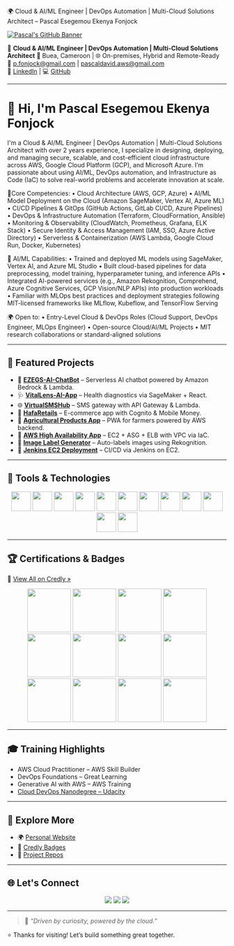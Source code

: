 🌍 Cloud & AI/ML Engineer | DevOps Automation | Multi-Cloud Solutions Architect – Pascal Esegemou Ekenya Fonjock

[![Pascal's GitHub Banner](https://i.postimg.cc/cHWf5zD2/product-337638-product-shot-wide.webp)](https://linkedin.com/in/pascal-cloud-devops)

🎯 **Cloud & AI/ML Engineer | DevOps Automation | Multi-Cloud Solutions Architect** 
📍 Buea, Cameroon | 🌐 On-premises, Hybrid and Remote-Ready  
📧 [p.fonjock@gmail.com](mailto:p.fonjock@gmail.com) | [pascaldavid.aws@gmail.com](mailto:pascaldavid.aws@gmail.com)  
🔗 [LinkedIn](https://www.linkedin.com/in/pascal-cloud-devops) | 💻 [GitHub]([https://github.com/BishopDavid7](https://github.com/pascal-awsdevops))

---

# 👋 Hi, I'm Pascal Esegemou Ekenya Fonjock

I'm a Cloud & AI/ML Engineer | DevOps Automation | Multi-Cloud Solutions Architect with over 2 years experience, I specialize in designing, deploying, and managing secure, scalable, and cost-efficient cloud infrastructure across AWS, Google Cloud Platform (GCP), and Microsoft Azure. I’m passionate about using AI/ML, DevOps automation, and Infrastructure as Code (IaC) to solve real-world problems and accelerate innovation at scale.

🔧Core Competencies:
•	Cloud Architecture (AWS, GCP, Azure)
•	AI/ML Model Deployment on the Cloud (Amazon SageMaker, Vertex AI, Azure ML)
•	CI/CD Pipelines & GitOps (GitHub Actions, GitLab CI/CD, Azure Pipelines)
•	DevOps & Infrastructure Automation (Terraform, CloudFormation, Ansible)
•	Monitoring & Observability (CloudWatch, Prometheus, Grafana, ELK Stack)
•	Secure Identity & Access Management (IAM, SSO, Azure Active Directory)
•	Serverless & Containerization (AWS Lambda, Google Cloud Run, Docker, Kubernetes)

🤖 AI/ML Capabilities:
•	Trained and deployed ML models using SageMaker, Vertex AI, and Azure ML Studio
•	Built cloud-based pipelines for data preprocessing, model training, hyperparameter tuning, and inference APIs
•	Integrated AI-powered services (e.g., Amazon Rekognition, Comprehend, Azure Cognitive Services, GCP Vision/NLP APIs) into production workloads
•	Familiar with MLOps best practices and deployment strategies following MIT-licensed frameworks like MLflow, Kubeflow, and TensorFlow Serving

🌍 Open to:
•	Entry-Level Cloud & DevOps Roles (Cloud Support, DevOps Engineer, MLOps Engineer)
•	Open-source Cloud/AI/ML Projects
•	MIT research collaborations or standard-aligned solutions

---

## 🚀 Featured Projects

- 🤖 [**EZEGS-AI-ChatBot**](https://github.com/BishopDavid7/EZEGS-AI-ChatBot) – Serverless AI chatbot powered by Amazon Bedrock & Lambda.  
- 🩺 [**VitalLens-AI-App**](https://github.com/BishopDavid7/VitalLens-AI-App.git) – Health diagnostics via SageMaker + React.  
- 🌐 [**VirtualSMSHub**](https://github.com/BishopDavid7/VirtualSMSHub) – SMS gateway with API Gateway & Lambda.  
- 🛒 [**HafaRetails**](https://github.com/BishopDavid7/HafaRetails) – E-commerce app with Cognito & Mobile Money.  
- 🌾 [**Agricultural Products App**](https://github.com/BishopDavid7/Agricultural-Products-App) – PWA for farmers powered by AWS backend.  
- 🔁 [**AWS High Availability App**](https://github.com/BishopDavid7/AWS-Cloud-Projects/tree/main/AWS-High-Availability-App) – EC2 + ASG + ELB with VPC via IaC.  
- 🧠 [**Image Label Generator**](https://github.com/BishopDavid7/AWS-Cloud-Projects/tree/main/AWS-Image-Label-Generator) – Auto-labels images using Rekognition.  
- 🔧 [**Jenkins EC2 Deployment**](https://github.com/BishopDavid7/AWS-Cloud-Projects/tree/main/jenkins-ec2-deployment) – CI/CD via Jenkins on EC2.

---

## 🧰 Tools & Technologies

<div align="center">
  <img src="https://raw.githubusercontent.com/marwin1991/profile-technology-icons/main/icons/aws.png" height="45" />
  <img src="https://raw.githubusercontent.com/marwin1991/profile-technology-icons/main/icons/terraform.png" height="45" />
  <img src="https://raw.githubusercontent.com/marwin1991/profile-technology-icons/main/icons/docker.png" height="45" />
  <img src="https://raw.githubusercontent.com/marwin1991/profile-technology-icons/main/icons/github.png" height="45" />
  <img src="https://raw.githubusercontent.com/marwin1991/profile-technology-icons/main/icons/git.png" height="45" />
  <img src="https://raw.githubusercontent.com/marwin1991/profile-technology-icons/main/icons/linux.png" height="45" />
  <img src="https://raw.githubusercontent.com/marwin1991/profile-technology-icons/main/icons/bash.png" height="45" />
  <img src="https://raw.githubusercontent.com/marwin1991/profile-technology-icons/main/icons/python.png" height="45" />
  <img src="https://raw.githubusercontent.com/marwin1991/profile-technology-icons/main/icons/ansible.png" height="45" />
  <img src="https://raw.githubusercontent.com/marwin1991/profile-technology-icons/main/icons/kubernetes.png" height="45" />
  <img src="https://raw.githubusercontent.com/marwin1991/profile-technology-icons/main/icons/jenkins.png" height="45" />
  <img src="https://raw.githubusercontent.com/marwin1991/profile-technology-icons/main/icons/jira.png" height="45" />
</div>

---

## 🏆 Certifications & Badges

📜 [View All on Credly »](https://www.credly.com/users/pascal-esegemou-ekenya-fonjock)

<div align="center">

<a href="https://www.credly.com/badges/1e90ac09-3f0e-4486-b211-7db3807aa98b/public_url"><img src="https://i.postimg.cc/VvYs3Vnc/aws-knowledge-cloud-essentials.png" width="100" /></a>
<a href="https://www.credly.com/badges/1396a688-952c-4cc6-8ef9-73cb97591fab/public_url"><img src="https://i.postimg.cc/SRjcTtjX/aws-knowledge-compute.png" width="100" /></a>
<a href="https://www.credly.com/badges/fd66dc8e-d593-4bee-94d5-3f52673b0f40/public_url"><img src="https://i.postimg.cc/x12sLZ4L/Getting-Started-With-Compute.png" width="100" /></a>
<a href="https://www.credly.com/badges/9b968b68-171f-4709-9a15-bc48343f6774/public_url"><img src="https://i.postimg.cc/TwLwyZDP/Introduction-to-Cloud-101.png" width="100" /></a>
<a href="https://www.credly.com/badges/257025eb-8c67-413b-995e-5085a616af7c/public_url"><img src="https://i.postimg.cc/Y9WFc488/Getting-Started-With-Storage.png" width="100" /></a>
<a href="https://www.credly.com/badges/88467db2-7184-45ef-accd-c69fd41d8b50/public_url"><img src="https://i.postimg.cc/RV9fdzvC/Getting-Started-With-Networking.png" width="100" /></a>
<a href="https://www.credly.com/badges/e22d7b84-7288-4bae-aa6b-6d67616159de/public_url"><img src="https://i.postimg.cc/3Jg1rBxN/Getting-Started-With-Database.png" width="100" /></a>
<a href="https://www.credly.com/badges/d33154f8-06a0-4855-b9c3-19d5e5cc5a84/public_url"><img src="https://i.postimg.cc/JzZqnQ7t/Getting-Started-With-Cloud-Ops.png" width="100" /></a>
<a href="https://www.credly.com/badges/41316b92-13d1-451b-89d8-d1bb05ef1c2c/public_url"><img src="https://i.postimg.cc/6p8QLH45/Getting-Started-With-Security.png" width="100" /></a>
<a href="https://www.credly.com/badges/e499399e-ae3e-4bb3-910b-cc7f3a8cac8e/public_url"><img src="https://i.postimg.cc/L8kdrkby/Getting-Started-With-Serverless.png" width="100" /></a>
<a href="https://www.credly.com/badges/3c8c4dd1-2294-4ee8-b1d7-a1586b9fb106/public_url"><img src="https://i.postimg.cc/ZKSchy82/aws-educate-introduction-to-generative-ai.png" width="100" /></a>
<a href="https://www.credly.com/badges/8476e949-c3bd-495e-90b4-d143a9dc236f/public_url"><img src="https://i.postimg.cc/MZbBV3B3/aws-educate-machine-learning-foundations.png" width="100" /></a>

</div>

---

## 🎓 Training Highlights

- AWS Cloud Practitioner – AWS Skill Builder  
- DevOps Foundations – Great Learning  
- Generative AI with AWS – AWS Training  
- [Cloud DevOps Nanodegree – Udacity](https://www.udacity.com/certificate/e/98c207dc-58b7-11f0-9764-73ed35b79ee0)

---


## 🧭 Explore More

- 🌍 [Personal Website](https://pascal-awsdevops.com)  
- 🏅 [Credly Badges](https://www.credly.com/users/pascal-esegemou-ekenya-fonjock)  
- 📌 [Project Repos](https://github.com/BishopDavid7?tab=repositories)

---


## 🌐 Let's Connect

<div align="center">
  <a href="https://github.com/BishopDavid7"><img src="https://img.shields.io/badge/github-%2324292e.svg?&style=for-the-badge&logo=github&logoColor=white" /></a>
  <a href="https://x.com/FonjockPascal?t=V8uZa3zJcAr9Rs_kzbIgTA&s=09"><img src="https://img.shields.io/badge/twitter-%2300acee.svg?&style=for-the-badge&logo=twitter&logoColor=white" /></a>
  <a href="https://linkedin.com/in/pascal-cloud-devops"><img src="https://img.shields.io/badge/linkedin-%231E77B5.svg?&style=for-the-badge&logo=linkedin&logoColor=white" /></a>
</div>

---

> 💬 *“Driven by curiosity, powered by the cloud.”*

⭐ Thanks for visiting! Let’s build something great together.
